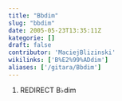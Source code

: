 ```yaml
---
title: "Bbdim"
slug: "bbdim"
date: 2005-05-23T13:35:11Z
kategorie: []
draft: false
contributor: 'MaciejBlizinski'
wikilinks: ['B%E2%99%ADdim']
aliases: ['/gitara/Bbdim']
---
```

1.  REDIRECT B♭dim<!-- link nie odnosił się do niczego: 'Bbdim' ('content/Bbdim.md') links to 'B♭dim' ('content/B♭dim.md') and that does not exist -->
